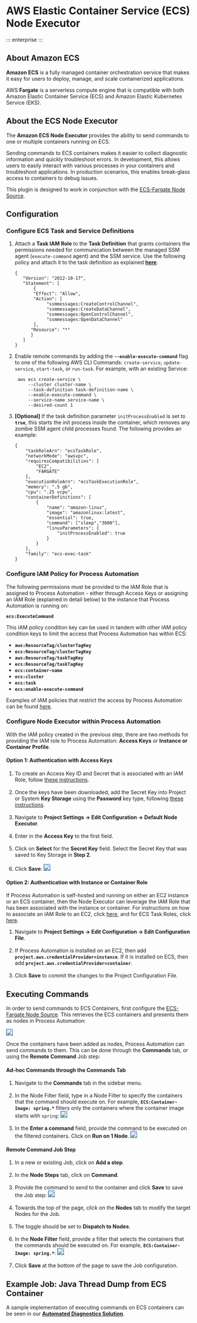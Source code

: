 #  AWS Elastic Container Service (ECS) Node Executor
::: enterprise
:::

## About Amazon ECS

**Amazon ECS** is a fully managed container orchestration service that makes it easy for users to deploy, manage, and scale containerized applications.

AWS **Fargate** is a serverless compute engine that is compatible with both Amazon Elastic Container Service (ECS) and Amazon Elastic Kubernetes Service (EKS).

## About the ECS Node Executor

The **Amazon ECS Node Executor** provides the ability to send commands to one or multiple containers running on ECS.

Sending commands to ECS containers makes it easier to collect diagnostic information and quickly troubleshoot errors. In development,
this allows users to easily interact with various processes in your containers and troubleshoot applications. In production scenarios,
this enables break-glass access to containers to debug issues.

This plugin is designed to work in conjunction with the [ECS-Fargate Node Source](/manual/projects/resource-model-sources/ecs-fargate).

## Configuration

### Configure ECS Task and Service Definitions

1. Attach a **Task IAM Role** to the **Task Definition** that grants containers the permissions needed for communication between the managed SSM agent (`execute-command` agent) and the SSM service.
   Use the following policy and attach it to the task definition as explained [**here**](https://docs.aws.amazon.com/AmazonECS/latest/developerguide/task-iam-roles.html).
    ```
    {
       "Version": "2012-10-17",
       "Statement": [
           {
           "Effect": "Allow",
           "Action": [
                "ssmmessages:CreateControlChannel",
                "ssmmessages:CreateDataChannel",
                "ssmmessages:OpenControlChannel",
                "ssmmessages:OpenDataChannel"
           ],
          "Resource": "*"
          }
       ]
    }
    ```
2. Enable remote commands by adding the **`--enable-execute-command`** flag to one of the following AWS CLI Commands: `create-service`, `update-service`, `start-task`, or `run-task`.
   For example, with an existing Service:
    ```
     aws ecs create-service \
         --cluster cluster-name \
         --task-definition task-definition-name \
         --enable-execute-command \
         --service-name service-name \
         --desired-count 1
    ```
3. **[Optional]** If the task definition parameter `initProcessEnabled` is set to **`true`**, this starts the init process inside the container,
   which removes any zombie SSM agent child processes found. The following provides an example:
    ```
    {
        "taskRoleArn": "ecsTaskRole",
        "networkMode": "awsvpc",
        "requiresCompatibilities": [
            "EC2",
            "FARGATE"
        ],
        "executionRoleArn": "ecsTaskExecutionRole",
        "memory": ".5 gb",
        "cpu": ".25 vcpu",
        "containerDefinitions": [
            {
                "name": "amazon-linux",
                "image": "amazonlinux:latest",
                "essential": true,
                "command": ["sleep","3600"],
                "linuxParameters": {
                    "initProcessEnabled": true
                }
            }
        ],
        "family": "ecs-exec-task"
    }
    ```
   
### Configure IAM Policy for Process Automation

The following permissions must be provided to the IAM Role that is assigned to Process Automation - 
either through Access Keys or assigning an IAM Role (explained in detail below) to the instance that Process Automation is running on:

**`ecs:ExecuteCommand`**

This IAM policy condition key can be used in tandem with other IAM policy condition keys to limit the access that Process Automation has within ECS:

* **`aws:ResourceTag/clusterTagKey`**
* **`ecs:ResourceTag/clusterTagKey`**
* **`aws:ResourceTag/taskTagKey`**
* **`ecs:ResourceTag/taskTagKey`**
* **`ecs:container-name`**
* **`ecs:cluster`**
* **`ecs:task`**
* **`ecs:enable-execute-command`**

Examples of IAM policies that restrict the access by Process Automation can be found [here](https://docs.aws.amazon.com/AmazonECS/latest/developerguide/ecs-exec.html).

### Configure Node Executor within Process Automation

With the IAM policy created in the previous step, there are two methods for providing the IAM role to Process Automation: **Access Keys** _or_ **Instance or Container Profile**.

#### Option 1: Authentication with Access Keys

1. To create an Access Key ID and Secret that is associated with an IAM Role, follow [these instructions](https://docs.aws.amazon.com/IAM/latest/UserGuide/id_credentials_access-keys.html).<br><br>
2. Once the keys have been downloaded, add the Secret Key into Project or System **Key Storage** using the **Password** key type, following [these instructions](/manual/system-configs.html#key-storage).<br><br>
3. Navigate to **Project Settings -> Edit Configuration -> Default Node Executor**. <br><br>
4. Enter in the **Access Key** to the first field.<br><br>
5. Click on **Select** for the **Secret Key** field. Select the Secret Key that was saved to Key Storage in **Step 2**.<br><br>
6. Click **Save**:
   <img style='border:1px solid #327af6' src="@assets/img/aws-ecs-default-node-executor.png" />

#### Option 2: Authentication with Instance or Container Role

If Process Automation is self-hosted and running on either an EC2 instance or an ECS container, then the Node Executor can leverage the IAM Role that has been associated with the instance or container.
For instructions on how to associate an IAM Role to an EC2, click [here](https://docs.aws.amazon.com/AWSEC2/latest/UserGuide/iam-roles-for-amazon-ec2.html), and for ECS Task Roles, click [here](https://docs.aws.amazon.com/AmazonECS/latest/developerguide/task-iam-roles.html).

1. Navigate to **Project Settings -> Edit Configuration -> Edit Configuration File**.<br><br>
2. If Process Automation is installed on an EC2, then add **`project.aws.credentialProvider=instance`**.  If it is installed on ECS, then add **`project.aws.credentialProvider=container`**.<br><br>
3. Click **Save** to commit the changes to the Project Configuration File.

## Executing Commands

In order to send commands to ECS Containers, first configure the [ECS-Fargate Node Source](/manual/projects/resource-model-sources/ecs-fargate).
This retrieves the ECS containers and presents them as nodes in Process Automation:

<img style='border:1px solid #327af6' src="@assets/img/aws-ecs-node-inventory.png" />

Once the containers have been added as nodes, Process Automation can send commands to them.  This can be done through the **Commands** tab, or using the **Remote Command** Job step:

#### Ad-hoc Commands through the Commands Tab

1. Navigate to the **Commands** tab in the sidebar menu.<br><br>
2. In the Node Filter field, type in a Node Filter to specify the containers that the command should execute on.  For example, **`ECS:Container-Image: spring.*`** filters only the containers
where the container image starts with `spring`:
   <img style='border:1px solid #327af6' src="@assets/img/aws-ecs-node-filter.png" /><br><br>
3. In the **Enter a command** field, provide the command to be executed on the filtered containers. Click on **Run on 1 Node**.
   <img style='border:1px solid #327af6' src="@assets/img/aws-ecs-node-executor-command.png" /><br>

#### Remote Command Job Step

1. In a new or existing Job, click on **Add a step**.<br><br>
2. In the **Node Steps** tab, click on **Command**.<br><br>
3. Provide the command to send to the container and click **Save** to save the Job step:
   <img style='border:1px solid #327af6' src="@assets/img/aws-ecs-remote-command-step.png" /><br><br>
4. Towards the top of the page, click on the **Nodes** tab to modify the target Nodes for the Job.<br><br>
5. The toggle should be set to **Dispatch to Nodes**.<br><br>
6. In the **Node Filter** field, provide a filter that selects the containers that the commands should be executed on. For example, **`ECS:Container-Image: spring.*`**:
   <img style='border:1px solid #327af6' src="@assets/img/aws-ecs-job-node-filter.png" /><br><br>
7. Click **Save** at the bottom of the page to save the Job configuration.

## Example Job: Java Thread Dump from ECS Container
A sample implementation of executing commands on ECS containers can be seen in our [**Automated Diagnostics Solution**](/learning/solutions/automated-diagnostics/solution-overview).